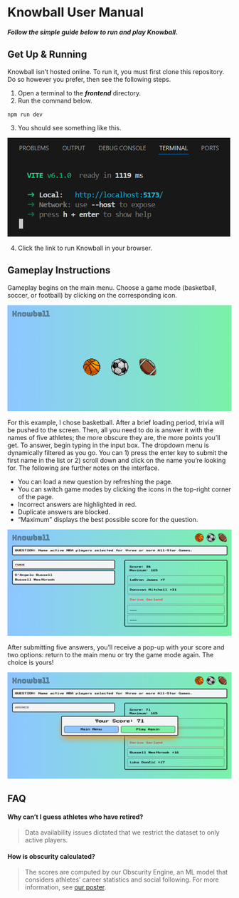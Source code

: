 # Knowball User Manual

***Follow the simple guide below to run and play Knowball.***

## Get Up & Running

Knowball isn’t hosted online. To run it, you must first clone this repository. Do so however you prefer, then see the following steps.

1.	Open a terminal to the ***frontend*** directory.
2.	Run the command below.

```
npm run dev
```

3.	You should see something like this.

![Desired outcome of step 3](./images/step3result.png)

4.	Click the link to run Knowball in your browser.

## Gameplay Instructions

Gameplay begins on the main menu. Choose a game mode (basketball, soccer, or football) by clicking on the corresponding icon.

![Knowball main menu](./images/mainmenu.png)

For this example, I chose basketball. After a brief loading period, trivia will be pushed to the screen. Then, all you need to do is answer
it with the names of five athletes; the more obscure they are, the more points you’ll get. To answer, begin typing in the input box. The dropdown
menu is dynamically filtered as you go. You can 1) press the enter key to submit the first name in the list or 2) scroll down and click on the
name you’re looking for. The following are further notes on the interface.

- You can load a new question by refreshing the page.
- You can switch game modes by clicking the icons in the top-right corner of the page.
- Incorrect answers are highlighted in red.
- Duplicate answers are blocked.
- “Maximum” displays the best possible score for the question.

![Knowball gameplay](./images/gameplay.png)

After submitting five answers, you’ll receive a pop-up with your score and two options: return to the main menu or try the game mode again. The choice is
yours!

![Knowball endgame](./images/endgame.png)

## FAQ

#### Why can’t I guess athletes who have retired?

> Data availability issues dictated that we restrict the dataset to only active players.

#### How is obscurity calculated?

> The scores are computed by our Obscurity Engine, an ML model that considers athletes’ career statistics and social following. For more information, see
> [our poster](https://github.com/BlairBowen/Knowball/blob/main/knowball-poster.pdf).
